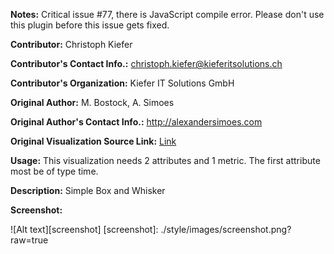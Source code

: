 **Notes:** Critical issue #77, there is JavaScript compile error. Please don't use this plugin before this issue gets fixed.

**Contributor:** Christoph Kiefer

**Contributor's Contact Info.:** <christoph.kiefer@kieferitsolutions.ch>

**Contributor's Organization:** Kiefer IT Solutions GmbH

**Original Author:** M. Bostock, A. Simoes

**Original Author's Contact Info.:** http://alexandersimoes.com

**Original Visualization Source Link:** <a href = "http://d3plus.org/examples/basic/78018ce8c3787d4e30d9/" target = "_blank">Link</a>

**Usage:** This visualization needs 2 attributes and 1 metric. The first attribute most be of type time.

**Description:** Simple Box and Whisker

**Screenshot:**

![Alt text][screenshot]
[screenshot]: ./style/images/screenshot.png?raw=true

